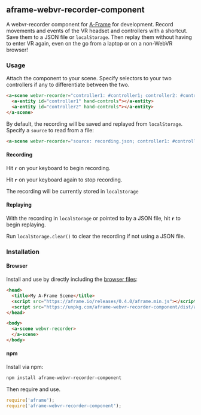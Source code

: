## aframe-webvr-recorder-component

A webvr-recorder component for [A-Frame](https://aframe.io) for development.
Record movements and events of the VR headset and controllers with a shortcut.
Save them to a JSON file or `localStorage`. Then replay them without having to
enter VR again, even on the go from a laptop or on a non-WebVR browser!

### Usage

Attach the component to your scene. Specify selectors to your two controllers
if any to differentiate between the two.

```html
<a-scene webvr-recorder="controller1: #controller1; controller2: #controller2">
  <a-entity id="controller1" hand-controls"></a-entity>
  <a-entity id="controller2" hand-controls"></a-entity>
</a-scene>
```

By default, the recording will be saved and replayed from `localStorage`.
Specify a `source` to read from a file:

```html
<a-scene webvr-recorder="source: recording.json; controller1: #controller1; controller2: #controller2">
```

#### Recording

Hit **`r`** on your keyboard to begin recording.

Hit **`r`** on your keyboard again to stop recording.

The recording will be currently stored in `localStorage`

#### Replaying

With the recording in `localStorage` or pointed to by a JSON file, hit **`r`**
to begin replaying.

Run `localStorage.clear()` to clear the recording if not using a JSON file.

### Installation

#### Browser

Install and use by directly including the [browser files](dist):

```html
<head>
  <title>My A-Frame Scene</title>
  <script src="https://aframe.io/releases/0.4.0/aframe.min.js"></script>
  <script src="https://unpkg.com/aframe-webvr-recorder-component/dist/aframe-webvr-recorder-component.min.js"></script>
</head>

<body>
  <a-scene webvr-recorder>
  </a-scene>
</body>
```

#### npm

Install via npm:

```bash
npm install aframe-webvr-recorder-component
```

Then require and use.

```js
require('aframe');
require('aframe-webvr-recorder-component');
```
